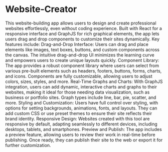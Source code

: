 # Website-Creator
 This website-building app allows users to design and create professional websites effortlessly, even without coding experience. Built with React for a responsive interface and GraphJS for rich graphical elements, the app lets users drag and drop components to customize their sites dynamically. Key features include:      Drag-and-Drop Interface: Users can drag and place elements like images, text boxes, buttons, and custom components across the canvas. The intuitive drag-and-drop UI minimizes the learning curve and empowers users to create unique layouts quickly.      Component Library: The app provides a robust component library where users can select from various pre-built elements such as headers, footers, buttons, forms, charts, and icons. Components are fully customizable, allowing users to adjust colors, sizes, styles, and more.      Real-Time Graphs and Charts: With GraphJS integration, users can add dynamic, interactive charts and graphs to their websites, making it ideal for those needing data visualization, such as business or portfolio sites. Graph types include line, bar, pie, scatter, and more.      Styling and Customization: Users have full control over styling, with options for setting backgrounds, animations, fonts, and layouts. They can add custom CSS or use preset themes to ensure their site reflects their brand identity.      Responsive Design: Websites created with this tool are responsive by default, adapting seamlessly to different devices, including desktops, tablets, and smartphones.      Preview and Publish: The app includes a preview feature, allowing users to review their work in real-time before publishing. Once ready, they can publish their site to the web or export it for further customization.
